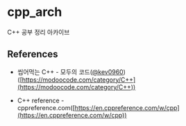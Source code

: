 # cpp_arch

C++ 공부 정리 아카이브


## References

- 씹어먹는 C++ - 모두의 코드([@kev0960](https://github.com/kev0960))([https://modoocode.com/category/C++](https://modoocode.com/category/C++))

- C++ reference - cppreference.com([https://en.cppreference.com/w/cpp](https://en.cppreference.com/w/cpp))
